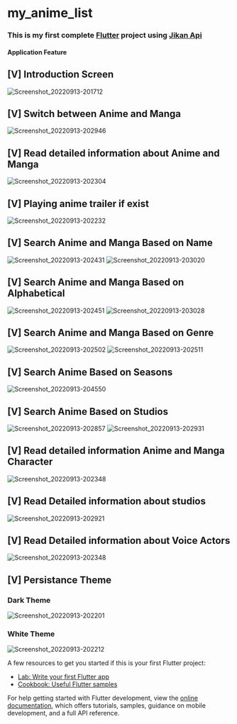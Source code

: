 # my_anime_list

### This is my first complete [Flutter](https://flutter.dev/) project using [Jikan Api](https://docs.api.jikan.moe/) 

#### Application Feature

## [V] Introduction Screen 
![Screenshot_20220913-201712](https://user-images.githubusercontent.com/80769251/189914690-f425828c-8586-4dfe-be27-e81a943bd78e.png)

## [V] Switch between Anime and Manga
![Screenshot_20220913-202946](https://user-images.githubusercontent.com/80769251/189917030-fe38f3fb-62de-4059-9bdc-652fe3da0f39.png)

## [V] Read detailed information about Anime and Manga
![Screenshot_20220913-202304](https://user-images.githubusercontent.com/80769251/189915867-bf26dea2-c851-4e08-b206-01a92f9a91e7.png)

## [V] Playing anime trailer if exist
![Screenshot_20220913-202232](https://user-images.githubusercontent.com/80769251/189916155-9c468b9d-5e5a-49bb-97ab-d393d038af27.png)

## [V] Search Anime and Manga Based on Name
![Screenshot_20220913-202431](https://user-images.githubusercontent.com/80769251/189916492-c016c6ad-31b2-49c9-886d-f1db5aee2a05.png)
![Screenshot_20220913-203020](https://user-images.githubusercontent.com/80769251/189916506-e5010318-3ab9-4577-9219-83d5911c19d9.png)

## [V] Search Anime and Manga Based on Alphabetical
![Screenshot_20220913-202451](https://user-images.githubusercontent.com/80769251/189917143-874b73a2-83cc-45bd-95ad-ed21755e5bd9.png)
![Screenshot_20220913-203028](https://user-images.githubusercontent.com/80769251/189917156-1ee85c0f-8154-4311-bef9-29f9bf0584e5.png)

## [V] Search Anime and Manga Based on Genre
![Screenshot_20220913-202502](https://user-images.githubusercontent.com/80769251/189917329-6cc7bc7e-d3ef-4f28-970e-33df1fa7611c.png)
![Screenshot_20220913-202511](https://user-images.githubusercontent.com/80769251/189917342-a2e98599-7754-4518-b772-5d88ad3805b8.png)

## [V] Search Anime Based on Seasons
![Screenshot_20220913-204550](https://user-images.githubusercontent.com/80769251/189917880-534bdeab-d001-4694-af4d-f4a5f8f1c13e.png)

## [V] Search Anime Based on Studios
![Screenshot_20220913-202857](https://user-images.githubusercontent.com/80769251/189918022-04bdae53-cbf6-425a-a34c-71783a496014.png)
![Screenshot_20220913-202931](https://user-images.githubusercontent.com/80769251/189918031-4c8d87e5-e755-47ee-87c1-d7b635d978ba.png)

## [V] Read detailed information Anime and Manga Character
![Screenshot_20220913-202348](https://user-images.githubusercontent.com/80769251/189918172-7ac46cf3-23e6-4b22-ba57-f72b8601c9e1.png)

## [V] Read Detailed information about studios
![Screenshot_20220913-202921](https://user-images.githubusercontent.com/80769251/189918369-15f7124d-aa64-4ea1-b7e7-39e99748b8d9.png)

## [V] Read Detailed information about Voice Actors
 ![Screenshot_20220913-202348](https://user-images.githubusercontent.com/80769251/189919271-f7dd8f59-39a4-4939-908c-7eb7106563fa.png)
 
## [V] Persistance Theme
  ### Dark Theme
![Screenshot_20220913-202201](https://user-images.githubusercontent.com/80769251/189919392-c14a4d6c-cf5d-4b6d-aadf-56a138958ef8.png)
  ### White Theme
![Screenshot_20220913-202212](https://user-images.githubusercontent.com/80769251/189918556-30c82635-2194-4d87-9043-adfeec80633a.png)


A few resources to get you started if this is your first Flutter project:

- [Lab: Write your first Flutter app](https://docs.flutter.dev/get-started/codelab)
- [Cookbook: Useful Flutter samples](https://docs.flutter.dev/cookbook)

For help getting started with Flutter development, view the
[online documentation](https://docs.flutter.dev/), which offers tutorials,
samples, guidance on mobile development, and a full API reference.
